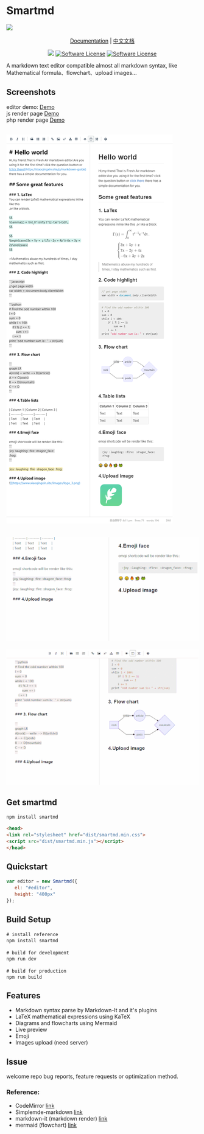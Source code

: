 # Smartmd
![](https://xiaoqingxin.site/images/default_img.jpg)
<p align="center">
 <a href="./docs/api.md">Documentation</a> | <a href="./docs/api_cn.md">中文文档</a>
</p>
<p align="center">
<a href="https://travis-ci.org/NoisyWinds/smartmd"><img src="https://travis-ci.org/NoisyWinds/smartmd.svg?branch=master"></a>
<a href="LICENSE"><img src="https://img.shields.io/badge/license-MIT-brightgreen.svg?style=flat-square" alt="Software License"></img></a>
<a href="https://laravel.com"><img src="https://img.shields.io/badge/ie8-true-green.svg" alt="Software License"></img></a>
</p>
A markdown text editor compatible almost all markdown syntax, like Mathematical formula、flowchart、upload images...  

##  Screenshots
editor demo: [Demo](https://xiaoqingxin.site/editor/write)   
js render page [Demo](https://xiaoqingxin.site/editor/js-show)  
php render page [Demo](https://xiaoqingxin.site/editor/php-show)
  
  ![](./docs/screenshot.png)
  --- 
  ![](./docs/screenshot_02.gif) 
  ---
  ![](./docs/screenshot_03.gif)

## Get smartmd
```node
npm install smartmd 
```
```html
<head>
<link rel="stylesheet" href="dist/smartmd.min.css">
<script src="dist/smartmd.min.js"></script>
</head>
```
## Quickstart
```javascript
var editor = new Smartmd({
   el: "#editor",
   height: "400px"
});
```
## Build Setup
```node
# install reference
npm install smartmd 

# build for development
npm run dev

# build for production
npm run build
```

## Features
- Markdown syntax parse by Markdown-It and it's plugins
- LaTeX mathematical expressions using KaTeX
- Diagrams and flowcharts using Mermaid
- Live preview 
- Emoji
- Images upload (need server)

## Issue
welcome repo bug reports, feature requests or optimization method.

### Reference:
- CodeMirror [link](https://github.com/codemirror/CodeMirror) 
- Simplemde-markdown [link](https://github.com/sparksuite/simplemde-markdown-editor)
- markdown-it (markdown render) [link](https://github.com/markdown-it/markdown-it)
- mermaid (flowchart) [link](https://github.com/knsv/mermaid)
